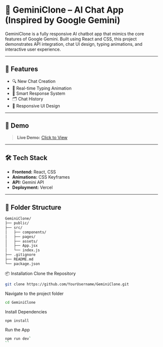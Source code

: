 # 🧠 GeminiClone – AI Chat App (Inspired by Google Gemini)

GeminiClone is a fully responsive AI chatbot app that mimics the core features of Google Gemini. Built using React and CSS, this project demonstrates API integration, chat UI design, typing animations, and interactive user experience.

---

## 🚀 Features

- 🔍 New Chat Creation
- 💬 Real-time Typing Animation
- 🧠 Smart Response System
- 🗂️ Chat History
- 🎨 Responsive UI Design

---

## 📸 Demo

> **Live Demo:** [Click to View](https://gemini-clone-iota-one.vercel.app/)

---

## 🛠️ Tech Stack

- **Frontend:** React, CSS
- **Animations:** CSS Keyframes
- **API:** Gemini API
- **Deployment:** Vercel

---

## 🧩 Folder Structure

```bash
GeminiClone/
├── public/
├── src/
│   ├── components/
│   ├── pages/
│   ├── assets/
│   ├── App.jsx
│   └── index.js
├── .gitignore
├── README.md
└── package.json
```

📦 Installation
Clone the Repository

```bash
git clone https://github.com/YourUsername/GeminiClone.git
```
Navigate to the project folder

```bash
cd GeminiClone
```
Install Dependencies

```bash
npm install
```
Run the App

```bash 
npm run dev`
``
